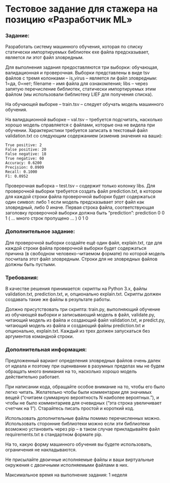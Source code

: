 # Тестовое задание для стажера на позицию «Разработчик ML»

### Задание:
Разработать систему машинного обучения, которая по списку статически импортируемых библиотек exe файла предсказывает, является ли этот файл зловредным.

Для выполнения задания предоставляются три выборки: обучающая, валидационная и проверочная. Выборки представлены в виде tsv файлов с тремя колонками – is_virus – является ли файл зловредным: 1=да, 0=нет; filename – имя файла для ознакомления; libs – через запятую перечисление библиотек, статически импортируемых этим файлом (мы использовали библиотеку LIEF для получения списка).

На обучающей выборке – train.tsv – следует обучать модель машинного обучения.

На валидационной выборке – val.tsv – требуется подсчитать, насколько хорошо модель справляется с файлами, которые она не видела при обучении. Характеристики требуется записать в текстовый файл validation.txt со следующим содержанием (изменив значения на ваши):

```text
True positive: 2
False positive: 20
False negative: 18
True negative: 60
Accuracy: 0.6200
Precision: 0.0909
Recall: 0.1000
F1: 0.0952
```

Проверочная выборка – test.tsv – содержит только колонку libs. Для проверочной выборки требуется создать файл prediction.txt, в котором для каждой строки файла проверочной выборки будет содержаться один символ: либо 1 если модель предсказывает этот файл как зловредный, либо 0 иначе. Первая строка файла, соответствующая заголовку проверочной выборки должна быть “prediction”:
prediction
0
0
1
( … много строк пропущено … )
0
1
0

### Дополнительное задание:
Для проверочной выборки создайте ещё один файл, explain.txt, где для каждой строки файла проверочной выборки будет содержаться причина (в свободном человеко-читаемом формате) по которой модель посчитала этот файл зловредным. Строки для не зловредных файлов должны быть пустыми.

### Требования:
В качестве решения принимается: скрипты на Python 3.x, файлы validation.txt, prediction.txt, и, опционально explain.txt. Скрипты должен создавать такие же файлы в результате работы.

Должно присутствовать три скрипта: train.py, выполняющий обучение из обучающей выборки и записывающий модель в файл, validate.py, читающий модель из файла и создающий файл validation.txt, и predict.py, читающий модель из файла и создающий файлы prediction.txt и опционально, explain.txt. Каждый из трех должен запускаться без аргументов командной строки.

### Дополнительная информация:

Предложенный вариант определения зловредных файлов очень далек от идеала и поэтому при оценивании в разумных пределах мы не будем обращать много внимания на то, насколько хорошо модель действительно работает.

При написании кода, обращайте особое внимание на то, чтобы его было легко читать. Желательно чтобы были комментарии для значимых вещей (“считаем суммарную вероятность N наиболее вероятных.”), и чтобы не было комментариев для очевидных (“эта строка увеличивает счетчик на 1”). Старайтесь писать простой и короткий код.

Использовать дополнительные файлы помимо перечисленных можно. Использовать сторонние библиотеки можно если эти библиотеки возможно установить через pip – в таком случае прикладывайте файл requirements.txt в стандартном формате pip.

На то, какую форму машинного обучения вы будете использовать, ограничения не накладываются.

Не присылайте двоичные исполняемые файлы и ваши виртуальные окружения с двоичными исполняемыми файлами в них.

Максимальное время на выполнение задания: 1 неделя
